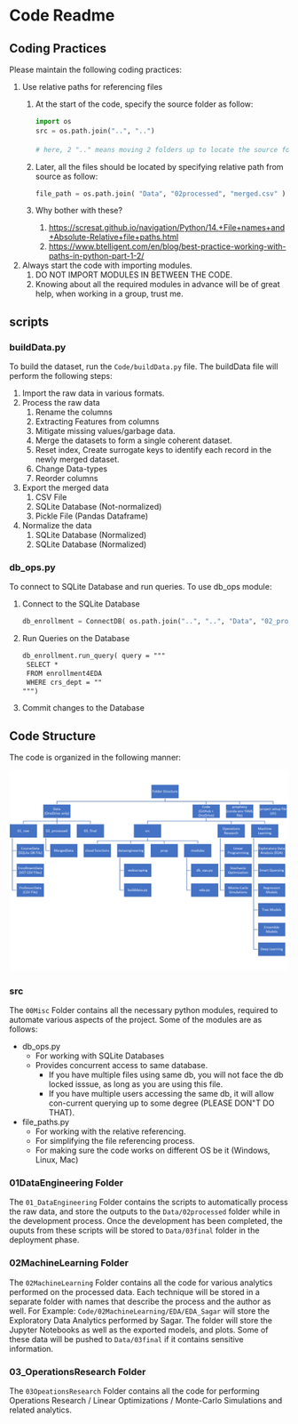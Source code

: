 # Code Readme

## Coding Practices

Please maintain the following coding practices:

1. Use relative paths for referencing files
   1. At the start of the code, specify the source folder as follow:

      ```python
      import os
      src = os.path.join("..", "..")

      # here, 2 ".." means moving 2 folders up to locate the source folder.
      ```
   2. Later, all the files should be located by specifying relative path from source as follow:

      ```python
      file_path = os.path.join( "Data", "02processed", "merged.csv" )
      ```
   3. Why bother with these?

      1. https://scresat.github.io/navigation/Python/14.+File+names+and+Absolute-Relative+file+paths.html
      2. https://www.btelligent.com/en/blog/best-practice-working-with-paths-in-python-part-1-2/
2. Always start the code with importing modules.
   1. DO NOT IMPORT MODULES IN BETWEEN THE CODE.
   2. Knowing about all the required modules in advance will be of great help, when working in a group, trust me.

## scripts

### buildData.py

To build the dataset, run the `Code/buildData.py` file. The buildData file will perform the following steps:

1. Import the raw data in various formats.
2. Process the raw data
   1. Rename the columns
   2. Extracting Features from columns
   3. Mitigate missing values/garbage data.
   4. Merge the datasets to form a single coherent dataset.
   5. Reset index, Create surrogate keys to identify each record in the newly merged dataset.
   6. Change Data-types
   7. Reorder columns
3. Export the merged data
   1. CSV File
   2. SQLite Database (Not-normalized)
   3. Pickle File (Pandas Dataframe)
4. Normalize the data
   1. SQLite Database (Normalized)
   2. SQLite Database (Normalized)

### db_ops.py

To connect to SQLite Database and run queries. To use db_ops module:

1. Connect to the SQLite Database

   ```python
   db_enrollment = ConnectDB( os.path.join("..", "..", "Data", "02_processed", "enrollment4EDA.db") )
   ```
2. Run Queries on the Database

   ```
   db_enrollment.run_query( query = """
   	SELECT *
   	FROM enrollment4EDA
   	WHERE crs_dept = ""
   """)
   ```
3. Commit changes to the Database

## Code Structure

The code is organized in the following manner:

![1677978976673](../Deliverables/Misc/FolderStructure.png)

### src

The `00Misc` Folder contains all the necessary python modules, required to automate various aspects of the project. Some of the modules are as follows:

* db_ops.py
  * For working with SQLite Databases
  * Provides concurrent access to same database.
    * If you have multiple files using same db, you will not face the db locked isssue, as long as you are using this file.
    * If you have multiple users accessing the same db, it will allow con-current querying up to some degree (PLEASE DON"T DO THAT).
* file_paths.py
  * For working with the relative referencing.
  * For simplifying the file referencing process.
  * For making sure the code works on different OS be it (Windows, Linux, Mac)

### 01DataEngineering Folder

The `01_DataEngineering` Folder contains the scripts to automatically process the raw data, and store the outputs to the `Data/02processed` folder while in the development process. Once the development has been completed, the ouputs from these scripts will be stored to `Data/03final` folder in the deployment phase.

### 02MachineLearning Folder

The `02MachineLearning` Folder contains all the code for various analytics performed on the processed data. Each technique will be stored in a separate folder with names that describe the process and the author as well. For Example: `Code/02MachineLearning/EDA/EDA_Sagar` will store the Exploratory Data Analytics performed by Sagar. The folder will store the Jupyter Notebooks as well as the exported models, and plots. Some of these data will be pushed to `Data/03final` if it contains sensitive information.

### 03_OperationsResearch Folder

The `03OpeationsResearch` Folder contains all the code for performing Operations Research / Linear Optimizations / Monte-Carlo Simulations and related analytics.
